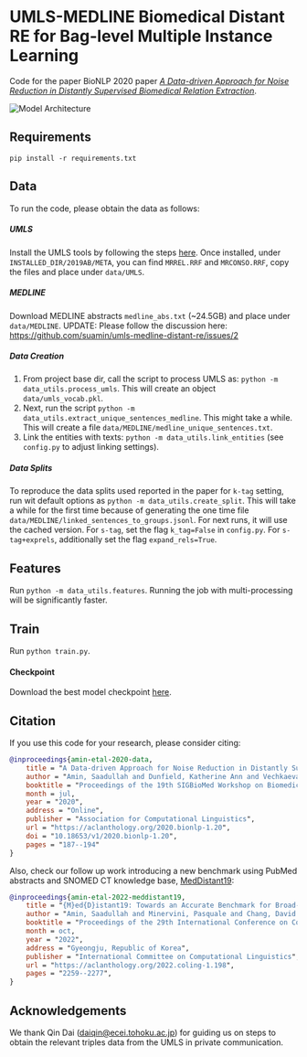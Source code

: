 # UMLS-MEDLINE Biomedical Distant RE for Bag-level Multiple Instance Learning

Code for the paper BioNLP 2020 paper *[A Data-driven Approach for Noise Reduction in Distantly Supervised Biomedical Relation Extraction](https://www.aclweb.org/anthology/2020.bionlp-1.20.pdf)*.

![Model Architecture](imgs/umls-baglevel-distanre-model-arch.png)

## Requirements
`pip install -r requirements.txt`

## Data
To run the code, please obtain the data as follows:

##### UMLS
Install the UMLS tools by following the steps [here](http://blog.appliedinformaticsinc.com/getting-started-with-metamorphosys-the-umls-installation-tool/). Once installed, under `INSTALLED_DIR/2019AB/META`, you can find `MRREL.RRF` and `MRCONSO.RRF`, copy the files and place under `data/UMLS`.

##### MEDLINE
Download MEDLINE abstracts `medline_abs.txt` (~24.5GB) and place under `data/MEDLINE`.
UPDATE: Please follow the discussion here: https://github.com/suamin/umls-medline-distant-re/issues/2

##### Data Creation
1. From project base dir, call the script to process UMLS as: `python -m data_utils.process_umls`. This will create an object `data/umls_vocab.pkl`.
2. Next, run the script `python -m data_utils.extract_unique_sentences_medline`. This might take a while. This will create a file `data/MEDLINE/medline_unique_sentences.txt`.
3. Link the entities with texts: `python -m data_utils.link_entities` (see `config.py` to adjust linking settings).

##### Data Splits
To reproduce the data splits used reported in the paper for `k-tag` setting, run wit default options as `python -m data_utils.create_split`. This will take a while for the first time because of generating the one time file `data/MEDLINE/linked_sentences_to_groups.jsonl`. For next runs, it will use the cached version. For `s-tag`, set the flag `k_tag=False` in `config.py`. For `s-tag+exprels`, additionally set the flag `expand_rels=True`.

## Features
Run `python -m data_utils.features`. Running the job with multi-processing will be significantly faster.

## Train
Run `python train.py`.

#### Checkpoint
Download the best model checkpoint [here](https://cloud.dfki.de/owncloud/index.php/s/9Coe2Hw6zBxjrJo).

## Citation

If you use this code for your research, please consider citing:

```bibtex
@inproceedings{amin-etal-2020-data,
    title = "A Data-driven Approach for Noise Reduction in Distantly Supervised Biomedical Relation Extraction",
    author = "Amin, Saadullah and Dunfield, Katherine Ann and Vechkaeva, Anna and Neumann, G{\"u}nter",
    booktitle = "Proceedings of the 19th SIGBioMed Workshop on Biomedical Language Processing",
    month = jul,
    year = "2020",
    address = "Online",
    publisher = "Association for Computational Linguistics",
    url = "https://aclanthology.org/2020.bionlp-1.20",
    doi = "10.18653/v1/2020.bionlp-1.20",
    pages = "187--194"
}
```

Also, check our follow up work introducing a new benchmark using PubMed abstracts and SNOMED CT knowledge base, [MedDistant19](https://github.com/suamin/MedDistant19):

```bibtex
@inproceedings{amin-etal-2022-meddistant19,
    title = "{M}ed{D}istant19: Towards an Accurate Benchmark for Broad-Coverage Biomedical Relation Extraction",
    author = "Amin, Saadullah and Minervini, Pasquale and Chang, David and Stenetorp, Pontus and Neumann, G{\"u}nter",
    booktitle = "Proceedings of the 29th International Conference on Computational Linguistics",
    month = oct,
    year = "2022",
    address = "Gyeongju, Republic of Korea",
    publisher = "International Committee on Computational Linguistics",
    url = "https://aclanthology.org/2022.coling-1.198",
    pages = "2259--2277",
}
```

## Acknowledgements 
We thank Qin Dai (<daiqin@ecei.tohoku.ac.jp>) for guiding us on steps to obtain the relevant triples data from the UMLS in private communication.
